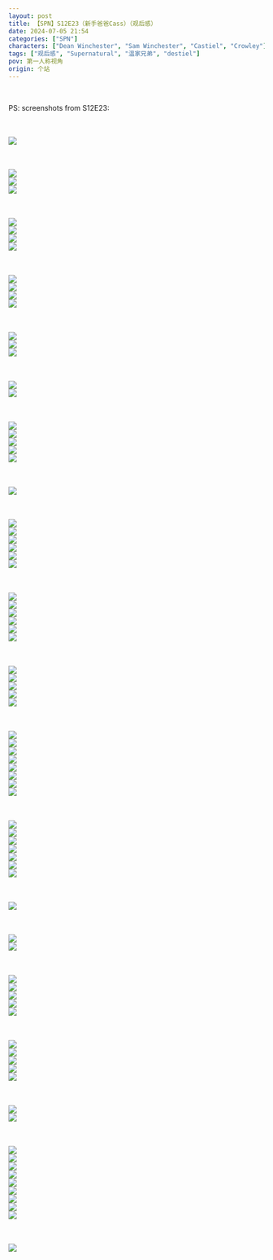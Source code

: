 ```yaml
---
layout: post
title: 【SPN】S12E23（新手爸爸Cass）（观后感）
date: 2024-07-05 21:54
categories: ["SPN"]
characters: ["Dean Winchester", "Sam Winchester", "Castiel", "Crowley"]
tags: ["观后感", "Supernatural", "温家兄弟", "destiel"]
pov: 第一人称视角
origin: 个站
---
```


<br>

PS: screenshots from S12E23:

<br><br>
![](/assets/images/SPN/2024-07-05-SPN-1223-1.jpg)
<br>

<br><br>
![](/assets/images/SPN/2024-07-05-SPN-1223-2.jpg)
<br>
![](/assets/images/SPN/2024-07-05-SPN-1223-3.jpg)
<br>
![](/assets/images/SPN/2024-07-05-SPN-1223-4.jpg)
<br>

<br><br>
![](/assets/images/SPN/2024-07-05-SPN-1223-5.jpg)
<br>
![](/assets/images/SPN/2024-07-05-SPN-1223-6.jpg)
<br>
![](/assets/images/SPN/2024-07-05-SPN-1223-7.jpg)
<br>
![](/assets/images/SPN/2024-07-05-SPN-1223-8.jpg)
<br>

<br><br>
![](/assets/images/SPN/2024-07-05-SPN-1223-9.jpg)
<br>
![](/assets/images/SPN/2024-07-05-SPN-1223-10.jpg)
<br>
![](/assets/images/SPN/2024-07-05-SPN-1223-11.jpg)
<br>
![](/assets/images/SPN/2024-07-05-SPN-1223-12.jpg)
<br>

<br><br>
![](/assets/images/SPN/2024-07-05-SPN-1223-13.jpg)
<br>
![](/assets/images/SPN/2024-07-05-SPN-1223-14.jpg)
<br>
![](/assets/images/SPN/2024-07-05-SPN-1223-15.jpg)
<br>

<br><br>
![](/assets/images/SPN/2024-07-05-SPN-1223-16.jpg)
<br>
![](/assets/images/SPN/2024-07-05-SPN-1223-17.jpg)
<br>

<br><br>
![](/assets/images/SPN/2024-07-05-SPN-1223-19.jpg)
<br>
![](/assets/images/SPN/2024-07-05-SPN-1223-18.jpg)
<br>
![](/assets/images/SPN/2024-07-05-SPN-1223-20.jpg)
<br>
![](/assets/images/SPN/2024-07-05-SPN-1223-21.jpg)
<br>
![](/assets/images/SPN/2024-07-05-SPN-1223-22.jpg)
<br>

<br><br>
![](/assets/images/SPN/2024-07-05-SPN-1223-23.jpg)
<br>

<br><br>
![](/assets/images/SPN/2024-07-05-SPN-1223-24.jpg)
<br>
![](/assets/images/SPN/2024-07-05-SPN-1223-25.jpg)
<br>
![](/assets/images/SPN/2024-07-05-SPN-1223-26.jpg)
<br>
![](/assets/images/SPN/2024-07-05-SPN-1223-27.jpg)
<br>
![](/assets/images/SPN/2024-07-05-SPN-1223-28.jpg)
<br>
![](/assets/images/SPN/2024-07-05-SPN-1223-29.jpg)
<br>

<br><br>
![](/assets/images/SPN/2024-07-05-SPN-1223-30.jpg)
<br>
![](/assets/images/SPN/2024-07-05-SPN-1223-33.jpg)
<br>
![](/assets/images/SPN/2024-07-05-SPN-1223-34.jpg)
<br>
![](/assets/images/SPN/2024-07-05-SPN-1223-31.jpg)
<br>
![](/assets/images/SPN/2024-07-05-SPN-1223-32.jpg)
<br>
![](/assets/images/SPN/2024-07-05-SPN-1223-35.jpg)
<br>

<br><br>
![](/assets/images/SPN/2024-07-05-SPN-1223-36.jpg)
<br>
![](/assets/images/SPN/2024-07-05-SPN-1223-37.jpg)
<br>
![](/assets/images/SPN/2024-07-05-SPN-1223-38.jpg)
<br>
![](/assets/images/SPN/2024-07-05-SPN-1223-39.jpg)
<br>
![](/assets/images/SPN/2024-07-05-SPN-1223-40.jpg)
<br>

<br><br>
![](/assets/images/SPN/2024-07-05-SPN-1223-41.jpg)
<br>
![](/assets/images/SPN/2024-07-05-SPN-1223-42.jpg)
<br>
![](/assets/images/SPN/2024-07-05-SPN-1223-43.jpg)
<br>
![](/assets/images/SPN/2024-07-05-SPN-1223-44.jpg)
<br>
![](/assets/images/SPN/2024-07-05-SPN-1223-45.jpg)
<br>
![](/assets/images/SPN/2024-07-05-SPN-1223-46.jpg)
<br>
![](/assets/images/SPN/2024-07-05-SPN-1223-47.jpg)
<br>
![](/assets/images/SPN/2024-07-05-SPN-1223-48.jpg)
<br>

<br><br>
![](/assets/images/SPN/2024-07-05-SPN-1223-49.jpg)
<br>
![](/assets/images/SPN/2024-07-05-SPN-1223-50.jpg)
<br>
![](/assets/images/SPN/2024-07-05-SPN-1223-51.jpg)
<br>
![](/assets/images/SPN/2024-07-05-SPN-1223-52.jpg)
<br>
![](/assets/images/SPN/2024-07-05-SPN-1223-53.jpg)
<br>
![](/assets/images/SPN/2024-07-05-SPN-1223-55.jpg)
<br>
![](/assets/images/SPN/2024-07-05-SPN-1223-54.jpg)
<br>

<br><br>
![](/assets/images/SPN/2024-07-05-SPN-1223-56.jpg)
<br>

<br><br>
![](/assets/images/SPN/2024-07-05-SPN-1223-57.jpg)
<br>
![](/assets/images/SPN/2024-07-05-SPN-1223-58.jpg)
<br>

<br><br>
![](/assets/images/SPN/2024-07-05-SPN-1223-59.jpg)
<br>
![](/assets/images/SPN/2024-07-05-SPN-1223-60.jpg)
<br>
![](/assets/images/SPN/2024-07-05-SPN-1223-61.jpg)
<br>
![](/assets/images/SPN/2024-07-05-SPN-1223-62.jpg)
<br>
![](/assets/images/SPN/2024-07-05-SPN-1223-63.jpg)
<br>

<br><br>
![](/assets/images/SPN/2024-07-05-SPN-1223-64.jpg)
<br>
![](/assets/images/SPN/2024-07-05-SPN-1223-65.jpg)
<br>
![](/assets/images/SPN/2024-07-05-SPN-1223-66.jpg)
<br>
![](/assets/images/SPN/2024-07-05-SPN-1223-67.jpg)
<br>
![](/assets/images/SPN/2024-07-05-SPN-1223-68.jpg)
<br>

<br><br>
![](/assets/images/SPN/2024-07-05-SPN-1223-69.jpg)
<br>
![](/assets/images/SPN/2024-07-05-SPN-1223-70.jpg)
<br>

<br><br>
![](/assets/images/SPN/2024-07-05-SPN-1223-71.jpg)
<br>
![](/assets/images/SPN/2024-07-05-SPN-1223-72.jpg)
<br>
![](/assets/images/SPN/2024-07-05-SPN-1223-73.jpg)
<br>
![](/assets/images/SPN/2024-07-05-SPN-1223-74.jpg)
<br>
![](/assets/images/SPN/2024-07-05-SPN-1223-75.jpg)
<br>
![](/assets/images/SPN/2024-07-05-SPN-1223-76.jpg)
<br>
![](/assets/images/SPN/2024-07-05-SPN-1223-77.jpg)
<br>
![](/assets/images/SPN/2024-07-05-SPN-1223-78.jpg)
<br>
![](/assets/images/SPN/2024-07-05-SPN-1223-79.jpg)
<br>

<br><br>
![](/assets/images/SPN/2024-07-05-SPN-1223-80.jpg)
<br>
